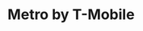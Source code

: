 ---
title: "Metro by T-Mobile"
url: /indianapolis/metro-by-t-mobile-west-10th-street/
shop: mobile phone
---
